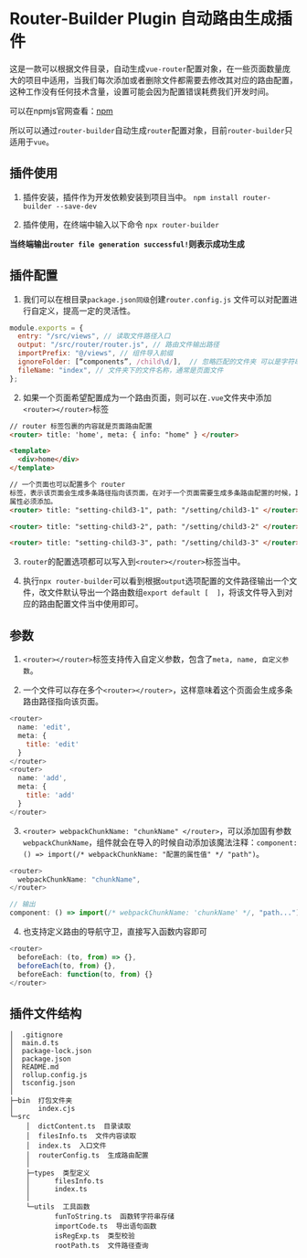 # Router-Builder Plugin 自动路由生成插件

这是一款可以根据文件目录，自动生成`vue-router`配置对象，在一些页面数量庞大的项目中适用，当我们每次添加或者删除文件都需要去修改其对应的路由配置，这种工作没有任何技术含量，设置可能会因为配置错误耗费我们开发时间。

可以在npmjs官网查看：[npm](https://www.npmjs.com/package/router-builder)

所以可以通过`router-builder`自动生成`router`配置对象，目前`router-builder`只适用于`vue`。

## 插件使用

1. 插件安装，插件作为开发依赖安装到项目当中。
   `npm install router-builder --save-dev`

2. 插件使用，在终端中输入以下命令
   `npx router-builder`

**当终端输出`router file generation successful!`则表示成功生成**

## 插件配置

1. 我们可以在根目录`package.json同级`创建`router.config.js` 文件可以对配置进行自定义，提高一定的灵活性。

```js
module.exports = {
  entry: "/src/views", // 读取文件路径入口
  output: "/src/router/router.js", // 路由文件输出路径
  importPrefix: "@/views", // 组件导入前缀
  ignoreFolder: [“components”, /child\d/],  // 忽略匹配的文件夹 可以是字符串和正则
  fileName: "index", // 文件夹下的文件名称，通常是页面文件
};
```

2. 如果一个页面希望配置成为一个路由页面，则可以在`.vue`文件夹中添加`<router></router>`标签

```html
// router 标签包裹的内容就是页面路由配置
<router> title: 'home', meta: { info: "home" } </router>

<template>
  <div>home</div>
</template>

// 一个页面也可以配置多个 router
标签，表示该页面会生成多条路径指向该页面，在对于一个页面需要生成多条路由配置的时候，其 path
属性必须添加。
<router> title: "setting-child3-1", path: "/setting/child3-1" </router>

<router> title: "setting-child3-2", path: "/setting/child3-2" </router>

<router> title: "setting-child3-3", path: "/setting/child3-3" </router>
```

3. `router`的配置选项都可以写入到`<router></router>`标签当中。

4. 执行`npx router-builder`可以看到根据`output`选项配置的文件路径输出一个文件，改文件默认导出一个路由数组`export default [  ]`，将该文件导入到对应的路由配置文件当中使用即可。

## <router>参数
1. `<router></router>`标签支持传入自定义参数，包含了`meta, name, 自定义参数`。

2. 一个文件可以存在多个`<router></router>`，这样意味着这个页面会生成多条路由路径指向该页面。
```js
<router>
  name: 'edit',
  meta: {
    title: 'edit'
  }
</router>
<router>
  name: 'add',
  meta: {
    title: 'add'
  }
</router>
```

3. `<router> webpackChunkName: "chunkName" </router>`，可以添加固有参数`webpackChunkName`，组件就会在导入的时候自动添加该魔法注释：`component: () => import(/* webpackChunkName: "配置的属性值" */ "path")`。
```js
<router>
  webpackChunkName: "chunkName",
</router>

// 输出
component: () => import(/* webpackChunkName: 'chunkName' */, "path...")
```

4. 也支持定义路由的导航守卫，直接写入函数内容即可

```js
<router>
  beforeEach: (to, from) => {},
  beforeEach(to, from) {},
  beforeEach: function(to, from) {}
</router>
```

## 插件文件结构
```
│  .gitignore
│  main.d.ts
│  package-lock.json
│  package.json
│  README.md
│  rollup.config.js
│  tsconfig.json
│
├─bin  打包文件夹
│      index.cjs
└─src
    │  dictContent.ts  目录读取
    │  filesInfo.ts  文件内容读取
    │  index.ts  入口文件
    │  routerConfig.ts  生成路由配置
    │
    ├─types  类型定义
    │      filesInfo.ts
    │      index.ts
    │
    └─utils  工具函数
           funToString.ts  函数转字符串存储
           importCode.ts  导出语句函数
           isRegExp.ts  类型校验
           rootPath.ts  文件路径查询
```
